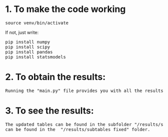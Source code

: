 # 1. To make the code working

<pre>
source venv/bin/activate
</pre>

If not, just write:
<pre>
pip install numpy
pip install scipy
pip install pandas
pip install statsmodels
</pre>


# 2. To obtain the results:
<pre>
Running the "main.py" file provides you with all the results needed
</pre>

# 3. To see the results:

<pre>
The updated tables can be found in the subfolder "/results/subtables", whilst the ones used to create the "main.pdf" 
can be found in the  "/results/subtables_fixed" folder.
</pre>
